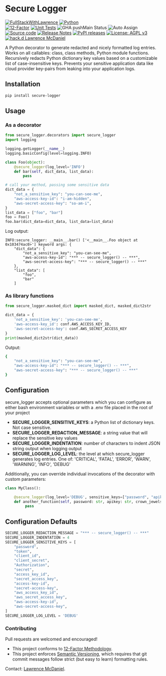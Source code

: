 # Secure Logger

[![FullStackWithLawrence](https://a11ybadges.com/badge?text=FullStackWithLawrence&badgeColor=orange&logo=youtube&logoColor=282828)](https://www.youtube.com/@FullStackWithLawrence)
[![Python](https://a11ybadges.com/badge?logo=python)](https://www.python.org/)<br>
[![12-Factor](https://img.shields.io/badge/12--Factor-Compliant-green.svg)](./doc/Twelve_Factor_Methodology.md)
[![Unit Tests](https://github.com/FullStackWithLawrence/secure-logger/actions/workflows/tests.yml/badge.svg)](https://github.com/FullStackWithLawrence/secure-logger/actions)
![GHA pushMain Status](https://img.shields.io/github/actions/workflow/status/FullStackWithLawrence/secure-logger/pushMain.yml?branch=main)
![Auto Assign](https://github.com/FullStackwithLawrence/secure-logger/actions/workflows/auto-assign.yml/badge.svg)[![Source
code](https://img.shields.io/static/v1?logo=github&label=Git&style=flat-square&color=orange&message=Source%20code)](https://github.com/FullStackWithLawrence/secure-logger)
[![Release Notes](https://img.shields.io/github/release/FullStackWithLawrence/secure-logger)](https://github.com/FullStackWithLawrence/secure-logger/releases)
[![PyPI
releases](https://img.shields.io/pypi/v/secure-logger?logo=python&logoColor=white)](https://pypi.org/project/secure-logger)
[![License: AGPL
v3](https://img.shields.io/badge/License-AGPL_v3-blue.svg)](https://www.gnu.org/licenses/agpl-3.0)
[![hack.d Lawrence
McDaniel](https://img.shields.io/badge/hack.d-Lawrence%20McDaniel-orange.svg)](https://lawrencemcdaniel.com)

A Python decorator to generate redacted and nicely formatted log
entries. Works on all callables: class, class methods, Python module
functions. Recursively redacts Python dictionary key values based on a
customizable list of case-insensitive keys. Prevents your sensitive
application data like cloud provider key-pairs from leaking into your
application logs.

## Installation

```bash
pip install secure-logger
```

## Usage

### As a decorator

```python
from secure_logger.decorators import secure_logger
import logging

logging.getLogger(__name__)
logging.basicConfig(level=logging.INFO)

class Foo(object):
    @secure_logger(log_level='INFO')
    def bar(self, dict_data, list_data):
        pass

# call your method, passing some sensitive data
dict_data = {
    "not_a_sensitive_key": "you-can-see-me",
    "aws-access-key-id": "i-am-hidden",
    "aws-secret-access-key": "so-am-i",
}
list_data = ["foo", "bar"]
foo = Foo()
foo.bar(dict_data=dict_data, list_data=list_data)
```

Log output:

```console
INFO:secure_logger: __main__.bar() ['<__main__.Foo object at 0x103474ac0>'] keyword args: {
    "dict_data": {
        "not_a_sensitive_key": "you-can-see-me",
        "aws-access-key-id": "*** -- secure_logger() -- ***",
        "aws-secret-access-key": "*** -- secure_logger() -- ***"
    },
    "list_data": [
        "foo",
        "bar"
    ]
```

### As library functions

```python
from secure_logger.masked_dict import masked_dict, masked_dict2str

dict_data = {
    'not_a_sensitive_key': 'you-can-see-me',
    'aws-access-key_id': conf.AWS_ACCESS_KEY_ID,
    'aws-secret-access-key': conf.AWS_SECRET_ACCESS_KEY
}
print(masked_dict2str(dict_data))
```

Output:

```bash
{
    "not_a_sensitive_key": "you-can-see-me",
    "aws-access-key-id": "*** -- secure_logger() -- ***",
    "aws-secret-access-key": "*** -- secure_logger() -- ***"
}
```

## Configuration

secure_logger accepts optional parameters which you can configure as either bash environment variables or with a .env file placed in the root of your project

- **SECURE_LOGGER_SENSITIVE_KEYS**: a Python list of dictionary keys. Not case sensitive.
- **SECURE_LOGGER_REDACTION_MESSAGE**: a string value that will replace the sensitive key values
- **SECURE_LOGGER_INDENTATION**: number of characters to indent JSON string output when logging output
- **SECURE_LOGGER_LOG_LEVEL**: the level at which secure_logger generates log entries. One of: 'CRITICAL', 'FATAL', 'ERROR', 'WARN', 'WARNING', 'INFO', 'DEBUG'

Additionally, you can override individual invocations of the decorator with custom parameters:

```python
class MyClass():

    @secure_logger(log_level='DEBUG', sensitive_keys=["password", "apikey", "crown_jewels"], message="*** -- TOP SECRET -- ***", indent=4)
    def another_function(self, password: str, apikey: str, crown_jewels: List(dict)):
         pass
```

## Configuration Defaults

```python
SECURE_LOGGER_REDACTION_MESSAGE = "*** -- secure_logger() -- ***"
SECURE_LOGGER_INDENTATION = 4
SECURE_LOGGER_SENSITIVE_KEYS = [
    "password",
    "token",
    "client_id",
    "client_secret",
    "Authorization",
    "secret",
    "access_key_id",
    "secret_access_key",
    "access-key-id",
    "secret-access-key",
    "aws_access_key_id",
    "aws_secret_access_key",
    "aws-access-key-id",
    "aws-secret-access-key",
]
SECURE_LOGGER_LOG_LEVEL = 'DEBUG'
```

### Contributing

Pull requests are welcomed and encouraged!

- This project conforms to [12-Factor Methodology](./doc/Twelve_Factor_Methodology.md).
- This project enforces [Semantic Versioning](./doc/SEMANTIC_VERSIONING.md), which requires that git commit messages follow strict (but easy to learn) formatting rules.

Contact: [Lawrence McDaniel](https://lawrencemcdaniel.com/contact).
